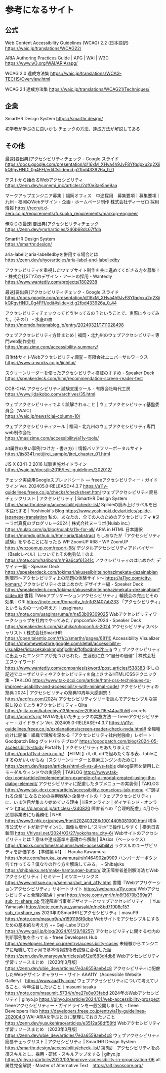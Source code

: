 # 参考になるサイト

## 公式

Web Content Accessibility Guidelines (WCAG) 2.2 (日本語訳)
https://waic.jp/translations/WCAG22/

ARIA Authoring Practices Guide | APG | WAI | W3C
https://www.w3.org/WAI/ARIA/apg/

WCAG 2.0 達成方法集
https://waic.jp/translations/WCAG-TECHS/Overview.html

WCAG 2.1 達成方法集
https://waic.jp/translations/WCAG21/Techniques/

## 企業

SmartHR Design System
https://smarthr.design/

初学者が学ぶのに良いかも
チェックの方法、達成方法が解説してある

## その他

最速[要出典]アクセシビリティチェック - Google スライド
https://docs.google.com/presentation/d/16xM_XHva4h9JvF8Yfqdpxu2q2XjikQRgvHNDL0g4FFI/edit#slide=id.g2fbd433926a_0_0

テストから始めるWebアクセシビリティ
https://zenn.dev/yumemi_inc/articles/2df0e3ae5ae9aa

マークアップエンジニア募集｜福岡オフィス　中途採用　募集要項｜募集要項｜九州・福岡のWebデザイン・企画・ホームページ制作 株式会社ディーゼロ 採用情報
https://recruit.d-zero.co.jp/requirements/fukuoka_requirements/markup-engineer

俺なりの最速[要出典]アクセシビリティチェック	
https://zenn.dev/ymrl/articles/246b68dc67ffda

SmartHR Design System	
https://smarthr.design/

aria-labelとaria-labelledbyを併用する場合とは	
https://zenn.dev/uhyo/articles/aria-label-and-labelledby

アクセシビリティを重視したウェブサイト制作を共に進めてくださる方を募集！ - 株式会社STYZのデザイン・アートの採用 - Wantedly	
https://www.wantedly.com/projects/1802938

最速[要出典]アクセシビリティチェック - Google スライド	
https://docs.google.com/presentation/d/16xM_XHva4h9JvF8Yfqdpxu2q2XjikQRgvHNDL0g4FFI/edit#slide=id.g2fbd433926a_0_44

アクセシビリティチェックってどうやってるの？ということで、実際にやってみた。（その1） - 水底の血	
https://momdo.hatenablog.jp/entry/20240321/1711028498

ウェブアクセシビリティ方針まとめ | 福岡・北九州のウェブアクセシビリティ専門web制作会社	
https://masizime.com/accessibility-summary/

自治体サイトWebアクセシビリティ調査 – 有限会社ユニバーサルワークス	
https://www.u-works.co.jp/jichitai/

スクリーンリーダーを使ったアクセシビリティ検証のすすめ - Speaker Deck	
https://speakerdeck.com/himi/recommendation-screen-reader-test

COB-CHA アクセシビリティ試験支援ツール - 有限会社時代工房	
https://www.jidaikobo.com/archives/35.html

ウェブアクセシビリティでよく誤解されること | ウェブアクセシビリティ基盤委員会（WAIC）	
https://waic.jp/news/ciaj-column-10/

ウェブアクセシビリティツール | 福岡・北九州のウェブアクセシビリティ専門web制作会社	
https://masizime.com/accessibility/a11y-tools/

alt属性の良い事例(つけ方・書き方)｜情報バリアフリーポータルサイト	
https://jis8341.net/jirei_sample/jirei_chapter_01.html

JIS X 8341-3:2016 試験実施ガイドライン	
https://waic.jp/docs/jis2016/test-guidelines/202012/

チェック実施用Googleスプレッドシート — freeeアクセシビリティー・ガイドライン Ver. 202405.0-RELEASE+4.3.7	https://a11y-guidelines.freee.co.jp/checks/checksheet.html
ウェブアクセシビリティ簡易チェックリスト | アクセシビリティ | SmartHR Design System	https://smarthr.design/accessibility/check-list/
Splideの読み上げラベルを日本語化する | Yoshinoki's Blog	https://www.yoshinoki.dev/articles/splide-japanese-translation
私の、あなたの、全ての人のためのアクセシビリティ #ヌーラボ真夏のブログリレー2024 | 株式会社ヌーラボ(Nulab inc.)	https://nulab.com/ja/blog/nulab/a11y-for-all/
ARIA in HTML 日本語訳	https://momdo.github.io/html-aria/#abstract
もしあなたが『アクセシビリティ試験』をやることになったら WP ZoomUP #68 - WP ZoomUP	https://wpzoomup.com/report-68/
デジタルアクセシビリティアドバイザー（Basicレベル）についてとその勉強法｜のま	https://note.com/haribom/n/n9a6caf61341c
アクセシビリティのはじめかた デザイナー編 - Speaker Deck	https://speakerdeck.com/tokimari/akusesibiriteinohazimekata-dezainabian
駒瑠市〜アクセシビリティ上の問題の体験サイト〜	https://a11yc.com/city-komaru/
アクセシビリティのはじめかた デザイナー編 - Speaker Deck	https://speakerdeck.com/tokimari/akusesibiriteinohazimekata-dezainabian?slide=69
書籍『Webアプリケーションアクセシビリティ』輪読会の完走とその効果｜ORI	https://note.com/0opacity_/n/n1d3f407ab233
「アクセシビリティ」というものの一つの考え方｜usagimaru	https://note.com/usagimaruma/n/na53b09309025
Webアクセシビリティワークショップを社内でやってみた / phpconfuk-2024 - Speaker Deck	https://speakerdeck.com/sizuhiko/phpconfuk-2024
アクセシビリティスペシャリスト / 株式会社SmartHR	https://open.talentio.com/r/1/c/smarthr/pages/68110
Accessibility Visualizer	https://chromewebstore.google.com/detail/accessibility-visualizer/idcacekakoknnpbfjcdhnkffgfbddnhk?hl=ja
ウェブアクセシビリティに出会ったエンジニアが見つけられた、生涯役に立つ“自分の価値” | 株式会社 エスケイワード	https://www.wantedly.com/companies/skword/post_articles/538383
少しの記述でユーザビリティやアクセシビリティを向上させるHTML/CSSテクニック集 – TAKLOG	https://www.tak-dcxi.com/article/html-css-techniques-to-improve-usability-and-accessibility-with-minimal-code/
アクセシビリティの祭典 2024 | アクセシビリティの祭典10周年大感謝祭！	https://accfes.com/2024/
アクセシビリティツリーを読んでアクセシブルな実装に役立てよう #アクセシビリティ - Qiita	https://qiita.com/kabechiyo13/items/ee206b5bf16e44aa3b56
accrefs	https://accrefs.jp/
NVDAを用いたチェックの実施方法 — freeeアクセシビリティー・ガイドライン Ver. 202405.0-RELEASE+4.3.7	https://a11y-guidelines.freee.co.jp/explanations/screen-reader-check-nvda.html#
全職種向けに開催！組織で理解を深める「アクセシビリティ社内勉強会」レポート｜Goodpatch Blog グッドパッチブログ	https://goodpatch.com/blog/2024-05-accessibility-study
Porta11y | アクセシビリティをあたりまえに	https://porta11y.d-zero.co.jp/
【HTML】dl, dt, ddで組みたくなる表、tableにするのがいいかもね（スクリーンリーダーと検索エンジンのために）	https://zenn.dev/kagan/articles/html-dl-vs-ul-vs-table
dialog要素を使用したモーダルウィンドウの実装例 | TAKLOG	https://www.tak-dcxi.com/article/implementation-example-of-a-modal-created-using-the-dialog-element/
アクセシビリティに配慮したタブメニューの実装例 | TAKLOG	https://www.tak-dcxi.com/article/accessibility-conscious-tab-menu
＜“選ばれる企業”になるための採用戦略＞企業サイトの「ウェブアクセシビリティ」に、いま注目が集まり始めている理由 | HRオンライン | ダイヤモンド・オンライン	https://diamond.jp/articles/-/340820
障害者への「合理的配慮」4月から民間事業者にも義務化 | NHK	https://www3.nhk.or.jp/news/html/20240328/k10014405081000.html
横浜市公式サイトが新デザインに、画像も増やし“スマホ”で操作しやすく | 横浜日吉新聞	https://hiyosi.net/2024/03/27/yokohama_city-6/
Webサイトのアクセシビリティとは？意味や達成基準を基礎から解説 | BAsixs（ベーシックス）	https://basixs.com/times/columns/web-accessibility/
ラクスルのユーザビリティを評価する 【準備編 #1】｜Haruka Kawamura	https://note.com/haruka_kawamura/n/n1464902a9909
ハンバーガーボタン 何で作ってる？僕なりの作り方を解説してみる。 - Shibajuku	https://shibajuku.net/make-hamburger-button/
改正障害者差別解消法とWebアクセシビリティ | セミナー | ミツエーリンクス	https://www.mitsue.co.jp/seminar/act_and_a11y.html
書籍『Webアプリケーションアクセシビリティ』サポートサイト	https://webapp-a11y.com/
Webアクセシビリティと合理的配慮｜ymrl	https://note.com/ymrl/n/n6f3670b369a9?sub_rt=share_pb
発達障害当事者デザイナーとウェブアクセシビリティ　｜Yuu Yamasaki	https://note.com/yuu_yamasaki/n/nc8bd71908c15?sub_rt=share_pw
2023年のSmartHRとアクセシビリティ｜masuP9	https://note.com/masup9/n/n1591196f0dbe
Webサイトをアクセシブルにするための基本的な考え方 ++ Gaji-Laboブログ	https://www.gaji.jp/blog/2024/01/29/18257/
アクセシビリティに関する社内の判断事例集を作ってる - freee Developers Hub	https://developers.freee.co.jp/entry/accessibility-cases
未経験からエンジニアに転職して2ヶ月で基本情報技術者試験に合格した話	https://zenn.dev/kumaryoya/articles/a6f2ef683d4db8
Webアクセシビリティ学習リソースまとめ （2023年3月版）	https://zenn.dev/ubie_dev/articles/7e3a6559aeb4c8
アクセシビリティに配慮したWebデザイン ギャラリー・サイト AAA11Y（Accessible Website Gallery）	https://www.aaa11y.com/
ウェブアクセシビリティについて考えていること、今年注目したいこと｜masumi tasaka	https://note.com/masumit_5734/n/ne27e8e03fabd
2024年のWebアクセシビリティ | gihyo.jp	https://gihyo.jp/article/2024/01/web-accessibility-prospect
freeeアクセシビリティー・ガイドラインを一般公開しました - freee Developers Hub	https://developers.freee.co.jp/entry/a11y-guidelines-202004.0
WAI-ARIAを学ぶときに整理しておきたいこと	https://zenn.dev/yusukehirao/articles/e3512a58df58fd
Webアクセシビリティ学習リソースまとめ （2023年3月版）	https://zenn.dev/ubie_dev/articles/7e3a6559aeb4c8
ウェブアクセシビリティ簡易チェックリスト | アクセシビリティ | SmartHR Design System	https://smarthr.design/accessibility/check-list/
第6回　アクセシビリティを必須スキルとし、採用・研修・スキルアップをする | gihyo.jp	https://gihyo.jp/article/2023/03/improve-accessibility-in-organization-06
alt 属性完全解説 - Master of Alternative Text　https://alt.lavoscore.org/